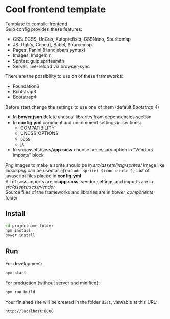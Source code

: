 # Cool frontend template

Template to compile frontend  
Gulp config provides these features:

- CSS: SCSS, UnCss, Autoprefixer, CSSNano, Sourcemap
- JS: Uglify, Concat, Babel, Sourcemap
- Pages: Panini (Handlebars syntax)
- Images: Imagemin
- Sprites: gulp.spritesmith
- Server: live-reload via browser-sync
 
There are the possibility to use on of these frameworks:
* Foundation6
* Bootstrap3
* Bootstrap4

Before start change the settings to use one of them (default *Bootstrap 4*)
* In **bower.json** delete unusual libraries from dependencies section
* In **config.yml** comment and uncomment settings in sections:
    * COMPATIBILITY
    * UNCSS_OPTIONS
    * sass
    * js
* In src/assets/scss/**app.scss** choose necessary option in "Vendors imports" block

Png images to make a sprite should be in *src/assets/img/sprites/* 
Image like *circle.png* can be used as: ` @include sprite( $icon-circle ); `
List of javascript files placed in **config.yml**  
All of scss imports are in **app.scss**, vendor settings and imports are in *src/assets/scss/vendor*  
Source files of the frameworks and libraries are in *bower_components* folder


## Install 

```bash
cd projectname-folder
npm install
bower install
```
## Run

For development:
```bash
npm start
```
For production (without server and minified):
```bash
npm run build
```
Your finished site will be created in the folder `dist`, viewable at this URL:

```
http://localhost:8000
```

